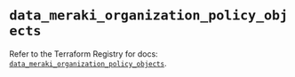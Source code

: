 # `data_meraki_organization_policy_objects`

Refer to the Terraform Registry for docs: [`data_meraki_organization_policy_objects`](https://registry.terraform.io/providers/ciscodevnet/meraki/1.7.1/docs/data-sources/organization_policy_objects).

